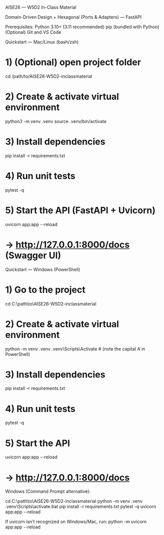 AISE26 — W5D2 In-Class Material

Domain-Driven Design + Hexagonal (Ports & Adapters) — FastAPI

Prerequisites:
Python 3.10+ (3.11 recommended)
pip (bundled with Python)
(Optional) Git and VS Code

Quickstart — Mac/Linux (bash/zsh)

# 1) (Optional) open project folder
cd /path/to/AISE26-W5D2-inclassmaterial

# 2) Create & activate virtual environment
python3 -m venv .venv
source .venv/bin/activate

# 3) Install dependencies
pip install -r requirements.txt

# 4) Run unit tests
pytest -q

# 5) Start the API (FastAPI + Uvicorn)
uvicorn app:app --reload
# → http://127.0.0.1:8000/docs  (Swagger UI)
Quickstart — Windows (PowerShell)
# 1) Go to the project
cd C:\path\to\AISE26-W5D2-inclassmaterial

# 2) Create & activate virtual environment
python -m venv .venv
.venv\Scripts\Activate    # (note the capital A in PowerShell)

# 3) Install dependencies
pip install -r requirements.txt

# 4) Run unit tests
pytest -q

# 5) Start the API
uvicorn app:app --reload
# → http://127.0.0.1:8000/docs


Windows (Command Prompt alternative):

cd C:\path\to\AISE26-W5D2-inclassmaterial
python -m venv .venv
.venv\Scripts\activate.bat
pip install -r requirements.txt
pytest -q
uvicorn app:app --reload

If uvicorn isn’t recognized on Windows/Mac, run:
python -m uvicorn app:app --reload
